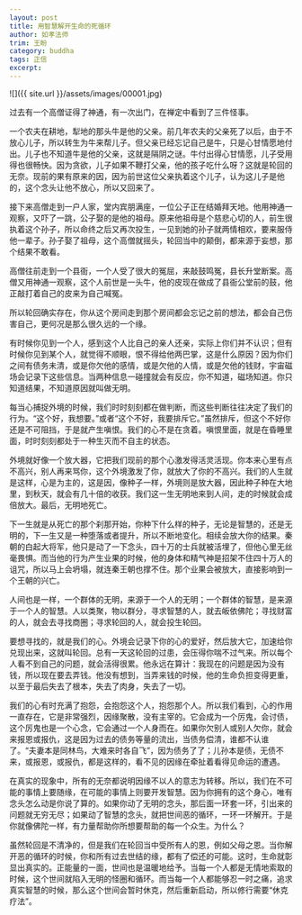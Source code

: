 ```yaml
---
layout: post
title: 用智慧解开生命的死循环
author: 如孝法师
trim: 王盼
category: buddha
tags: 正信
excerpt:
---
```


![]({{ site.url }}/assets/images/00001.jpg)

过去有一个高僧证得了神通，有一次出门，在禅定中看到了三件怪事。

一个农夫在耕地，犁地的那头牛是他的父亲。前几年农夫的父亲死了以后，由于不放心儿子，所以转生为牛来帮儿子。但父亲已经忘记自己是牛，只是心甘情愿地付出。儿子也不知道牛是他的父亲，这就是隔阴之谜。牛付出得心甘情愿，儿子受用得也很畅快。因为贪欲，儿子如果不鞭打父亲，他的孩子吃什么呀？这就是轮回的无奈。现前的果有原来的因，因为前世这位父亲执着这个儿子，认为这儿子是他的，这个念头让他不放心，所以又回来了。

接下来高僧走到一户人家，堂内宾朋满座，一位公子正在结婚拜天地。他用神通一观察，又吓了一跳，公子娶的是他的祖母。原来他祖母是个慈悲心切的人，前生很执着这个孙子，所以命终之后又再次投生，一见到她的孙子就两情相欢，要来服侍他一辈子。孙子娶了祖母，这个高僧就摇头，轮回当中的颠倒，都来源于妄想，那个结果不敢看。

高僧往前走到一个县衙，一个人受了很大的冤屈，来敲鼓鸣冤，县长升堂断案。高僧又用神通一观察，这个人前世是一头牛，他的皮现在做成了县衙公堂前的鼓，他正敲打着自己的皮来为自己喊冤。

所以轮回确实存在，你从这个房间走到那个房间都会忘记之前的想法，都会自己伤害自己，更何况是那么很久远的一个缘。

有时候你见到一个人，感到这个人比自己的亲人还亲，实际上你们并不认识；但有时候你见到某个人，就觉得不顺眼，恨不得给他两巴掌，这是什么原因？因为你们之间有债务未清，或是你欠他的感情，或是欠他的人情，或是欠他的钱财，宇宙磁场会记录下这些信息。当两种信息一碰撞就会有反应，你不知道，磁场知道。你只知道结果，不知道原因就叫做无明。

每当心捕捉外境的时候，我们时时刻刻都在做判断，而这些判断往往决定了我们的行为。“这个好，我想要。”或者“这个不好，我要排斥它。”虽然排斥，但这个不好你还是不可阻挡，于是就产生嗔恨。我们的心不是在贪着。嗔恨里面，就是在昏睡里面，时时刻刻都处于一种生灭而不自主的状态。

外境就好像一个放大器，它把我们现前的那个心激发得活灵活现。你本来心里有点不高兴，别人再来骂你，这个外境激发了你，就放大了你的不高兴。我们的人生就是这样，心是为主的，这是因，像种子一样，外境则是放大器，因此种子种在大地里，到秋天，就会有几十倍的收获。我们这一生无明地来到人间，走的时候就会成倍放大。最后，无明地死亡。

下一生就是从死亡的那个刹那开始，你种下什么样的种子，无论是智慧的，还是无明的，下一生又是一种堕落或者提升，所以不断地变化。相续会放大你的结果。秦朝的白起大将军，他只是动了一下念头，四十万的士兵就被活埋了，但他心里无丝毫畏惧。而当他的行为产生业果的时候，他的身体和精气神是招架不住四十万人的诅咒，所以马上会坍塌，就连秦王朝也撑不住。那个业果会被放大，直接影响到一个王朝的兴亡。

人间也是一样，一个群体的无明，来源于一个人的无明；一个群体的智慧，是来源于一个人的智慧。人以类聚，物以群分，寻求智慧的人，就去皈依佛陀；寻找财富的人，就会去寻找商圈；寻求轮回的人，就会投生轮回。

要想寻找的，就是我们的心。外境会记录下你的心的爱好，然后放大它，加速给你兑现出来，这就叫轮回。总有一天这轮回的过患，会压得你喘不过气来。所以每个人看不到自己的问题，就会活得很累。他永远在算计：我现在的问题是因为没有钱，所以现在要去弄钱。他没有想到，当弄来钱的时候，他的生命负担变得更重，以至于最后失去了根本，失去了肉身，失去了一切。

我们的心有时充满了抱怨，会抱怨这个人，抱怨那个人。所以我们看到，心的作用一直存在，它是非常强烈，因缘聚散，没有主宰的。它会成为一个厉鬼，会讨债，这个厉鬼也是一个心念，它会通过一个人身而在。如果你欠别人或别人欠你，就会来报恩或报仇，这是因为过去的债务等量的流出，当债务偿清，谁都不认谁了。“夫妻本是同林鸟，大难来时各自飞”，因为债务了了；儿孙本是债，无债不来，或报恩，或报仇，都是这样的，看不见的因缘在牵扯着看得见命运的遭遇。

在真实的现象中，所有的无奈都说明因缘不以人的意志为转移。所以，我们在不可能的事情上要随缘，在可能的事情上则要开发智慧。因为你拥有的这个身心，唯有念头怎么动是你说了算的。如果你动了无明的念头，那后面一环套一环，引出来的问题就无穷无尽；如果动了智慧的念头，就把世间恶的循环，一环一环解开。于是你就像佛陀一样，有力量帮助你所想要帮助的每一个众生。为什么？

虽然轮回是不清净的，但是我们在轮回当中受所有人的恩，例如父母之恩。当你解开恶的循环的时候，你和所有过去世结的缘，都有了偿还的可能。这时，生命就彰显出真实的。正能量的一面，世间也是温暖地给予。当每一个人都是无情地索取的时候，这个世间就陷入无明的怪圈和循环。而当每一个人都能够忍一时之痛，追求真实智慧的时候，那么这个世间会暂时休克，然后重新启动，所以修行需要“休克疗法”。
